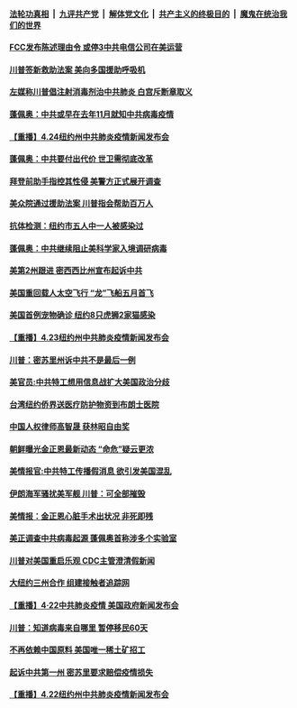 

####  [法轮功真相](../../../../basic/blob/master/README.md?t=04250801) &nbsp;|&nbsp; [九评共产党](../../../../9ping.md/blob/master/README.md?t=04250801) &nbsp;|&nbsp; [解体党文化](../../../../jtdwh.md/blob/master/README.md?t=04250801)  &nbsp;|&nbsp; [共产主义的终极目的](../../../../gczydzjmd.md/blob/master/README.md?t=04250801) &nbsp;|&nbsp; [魔鬼在统治我们的世界](../../../../mgztzwmdsj.md/blob/master/README.md?t=04250801) 

#### [FCC发布陈述理由令 或停3中共电信公司在美运营](../pages/prog203/a102831125.md?t=04250801) 

#### [川普签新救助法案 美向多国援助呼吸机](../pages/prog203/a102831138.md?t=04250801) 

#### [左媒称川普倡注射消毒剂治中共肺炎 白宫斥断章取义](../pages/prog203/a102831005.md?t=04250801) 

#### [蓬佩奥：中共或早在去年11月就知中共病毒疫情](../pages/prog203/a102830953.md?t=04250801) 

#### [【重播】4.24纽约州中共肺炎疫情新闻发布会](../pages/prog203/a102829854.md?t=04250801) 

#### [蓬佩奥：中共要付出代价 世卫需彻底改革](../pages/prog203/a102830863.md?t=04250801) 

#### [拜登前助手指控其性侵 美警方正式展开调查](../pages/prog203/a102830309.md?t=04250801) 

#### [美众院通过援助法案 川普指会帮助百万人](../pages/prog203/a102830260.md?t=04250801) 

#### [抗体检测：纽约市五人中一人被感染过](../pages/prog203/a102830218.md?t=04250801) 

#### [蓬佩奥：中共继续阻止美科学家入境调研病毒](../pages/prog203/a102830212.md?t=04250801) 

#### [美第2州跟进 密西西比州宣布起诉中共](../pages/prog203/a102830080.md?t=04250801) 

#### [美国重回载人太空飞行 “龙”飞船五月首飞](../pages/prog203/a102830210.md?t=04250801) 

#### [美国首例宠物确诊 纽约8只虎狮2家猫感染](../pages/prog203/a102830176.md?t=04250801) 

#### [【重播】4.23纽约州中共肺炎疫情新闻发布会](../pages/prog203/a102829853.md?t=04250801) 

#### [川普：密苏里州诉中共不是最后一例](../pages/prog203/a102830043.md?t=04250801) 

#### [美官员:中共特工想用信息战扩大美国政治分歧](../pages/prog203/a102829991.md?t=04250801) 

#### [台湾纽约侨界送医疗防护物资到布朗士医院](../pages/prog203/a102830001.md?t=04250801) 

#### [中国人权律师高智晟 获林昭自由奖](../pages/prog203/a102829875.md?t=04250801) 

#### [朝鲜曝光金正恩最新动态 “命危”疑云更浓](../pages/prog203/a102829561.md?t=04250801) 

#### [美情报官:中共特工传播假消息 欲引发美国混乱](../pages/prog203/a102829587.md?t=04250801) 

#### [伊朗海军骚扰美军舰 川普：可全部摧毁](../pages/prog203/a102829308.md?t=04250801) 

#### [美情报：金正恩心脏手术出状况 非死即残](../pages/prog203/a102829509.md?t=04250801) 

#### [美正调查中共病毒起源 蓬佩奥首称涉多个实验室](../pages/prog203/a102829452.md?t=04250801) 

#### [川普对美国重启乐观 CDC主管澄清假新闻](../pages/prog203/a102829428.md?t=04250801) 

#### [大纽约三州合作 组建接触者追踪网](../pages/prog203/a102829375.md?t=04250801) 

#### [【重播】4·22中共肺炎疫情 美国政府新闻发布会](../pages/prog203/a102827206.md?t=04250801) 

#### [川普：知道病毒来自哪里 暂停移民60天](../pages/prog203/a102829208.md?t=04250801) 

#### [不再依赖中国原料 美国唯一稀土矿招工](../pages/prog203/a102829197.md?t=04250801) 

#### [起诉中共第一州 密苏里要求赔偿疫情损失](../pages/prog203/a102829199.md?t=04250801) 

#### [【重播】4.22纽约州中共肺炎疫情新闻发布会](../pages/prog203/a102827210.md?t=04250801) 

